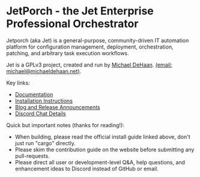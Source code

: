 # JetPorch - the Jet Enterprise Professional Orchestrator

Jetporch (aka Jet) is a general-purpose, community-driven IT automation platform for configuration management, 
deployment, orchestration, patching, and arbitrary task execution workflows. 

Jet is a GPLv3 project, created and run by [Michael DeHaan](https://home.laserllama.net). [(email: michael@michaeldehaan.net)](mailto:michael@michaeldehaan.net).

Key links:

* [Documentation](https://www.jetporch.com/)
* [Installation Instructions](https://www.jetporch.com/basics/installing-from-source)
* [Blog and Release Announcements](https://jetporch.substack.com/)
* [Discord Chat Details](https://www.jetporch.com/community/discord-chat)

Quick but important notes (thanks for reading!):

* When building, please read the official install guide linked above, don't just run "cargo" directly.
* Please skim the contribution guide on the website before submitting any pull-requests.
* Please direct all user or development-level Q&A, help questions, and enhancement ideas to Discord instead of GitHub or email.

